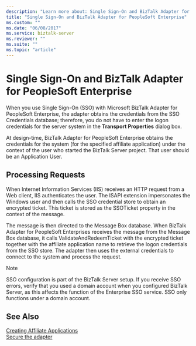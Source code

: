 ```yaml
---
description: "Learn more about: Single Sign-On and BizTalk Adapter for PeopleSoft Enterprise"
title: "Single Sign-On and BizTalk Adapter for PeopleSoft Enterprise"
ms.custom: ""
ms.date: "06/08/2017"
ms.service: biztalk-server
ms.reviewer: ""
ms.suite: ""
ms.topic: "article"
---
```

# Single Sign-On and BizTalk Adapter for PeopleSoft Enterprise
When you use Single Sign-On (SSO) with Microsoft BizTalk Adapter for PeopleSoft Enterprise, the adapter obtains the credentials from the SSO Credentials database; therefore, you do not have to enter the logon credentials for the server system in the **Transport Properties** dialog box.  
  
 At design-time, BizTalk Adapter for PeopleSoft Enterprise obtains the credentials for the system (for the specified affiliate application) under the context of the user who started the BizTalk Server project. That user should be an Application User.  
  
## Processing Requests  
 When Internet Information Services (IIS) receives an HTTP request from a Web client, IIS authenticates the user. The ISAPI extension impersonates the Windows user and then calls the SSO credential store to obtain an encrypted ticket. This ticket is stored as the SSOTicket property in the context of the message.  
  
 The message is then directed to the Message Box database. When BizTalk Adapter for PeopleSoft Enterprises receives the message from the Message Box database, it calls ValidateAndRedeemTicket with the encrypted ticket together with the affiliate application name to retrieve the logon credentials from the SSO store. The adapter then uses the external credentials to connect to the system and process the request.  
  
> [!NOTE]
>  SSO configuration is part of the BizTalk Server setup. If you receive SSO errors, verify that you used a domain account when you configured BizTalk Server, as this affects the function of the Enterprise SSO service. SSO only functions under a domain account.  
  
## See Also  
 [Creating Affiliate Applications](../core/creating-affiliate-applications2.md)   
 [Secure the adapter](../core/security-in-biztalk-adapter-for-peoplesoft-enterprise.md)
